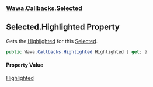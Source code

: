 ### [Wawa.Callbacks](Wawa.Callbacks.md 'Wawa.Callbacks').[Selected](Selected.md 'Wawa.Callbacks.Selected')

## Selected.Highlighted Property

Gets the [Highlighted](Selected.Highlighted.md 'Wawa.Callbacks.Selected.Highlighted') for this [Selected](Selected.md 'Wawa.Callbacks.Selected').

```csharp
public Wawa.Callbacks.Highlighted Highlighted { get; }
```

#### Property Value
[Highlighted](Highlighted.md 'Wawa.Callbacks.Highlighted')